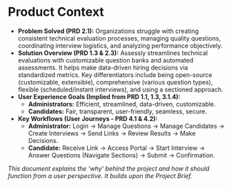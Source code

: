 # Product Context

*   **Problem Solved (PRD 2.1):** Organizations struggle with creating consistent technical evaluation processes, managing quality questions, coordinating interview logistics, and analyzing performance objectively.
*   **Solution Overview (PRD 1.3 & 2.3):** Assessly streamlines technical evaluations with customizable question banks and automated assessments. It helps make data-driven hiring decisions via standardized metrics. Key differentiators include being open-source (customizable, extensible), comprehensive (various question types), flexible (scheduled/instant interviews), and using a sectioned approach.
*   **User Experience Goals (Implied from PRD 1.1, 1.3, 3.1.4):**
    *   **Administrators:** Efficient, streamlined, data-driven, customizable.
    *   **Candidates:** Fair, transparent, user-friendly, seamless, secure.
*   **Key Workflows (User Journeys - PRD 4.1 & 4.2):**
    *   **Administrator:** Login -> Manage Questions -> Manage Candidates -> Create Interviews -> Send Links -> Review Results -> Make Decisions.
    *   **Candidate:** Receive Link -> Access Portal -> Start Interview -> Answer Questions (Navigate Sections) -> Submit -> Confirmation.

*This document explains the 'why' behind the project and how it should function from a user perspective. It builds upon the Project Brief.*
